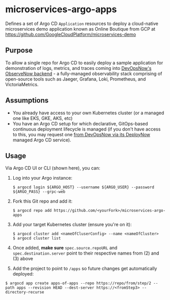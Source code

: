 # microservices-argo-apps

Defines a set of Argo CD `Application` resources to deploy a cloud-native microservices demo application known as Online Boutique from GCP at https://github.com/GoogleCloudPlatform/microservices-demo

## Purpose

To allow a single repo for Argo CD to easily deploy a sample application for demonstration of logs, metrics, and traces coming into [DevOpsNow's ObserveNow backend](https://www.devopsnow.io) - a fully-managed observability stack comprising of open-source tools such as Jaeger, Grafana, Loki, Prometheus, and VictoriaMetrics.

## Assumptions

* You already have access to your own Kubernetes cluster (or a managed one like EKS, GKE, AKS, etc)
* You have an Argo CD setup for which declarative, GitOps-based continuous deployment lifecycle is managed (if you don't have access to this, you may request one [from DevOpsNow via its DeployNow](https://www.devopsnow.io) managed Argo CD service). 

## Usage

Via Argo CD UI or CLI (shown here), you can:

1.  Log into your Argo instance:

    ```
    $ argocd login ${ARGO_HOST} --username ${ARGO_USER} --password ${ARGO_PASS} --grpc-web
    ```

2.  Fork this Git repo and add it:

    ```
    $ argocd repo add https://github.com/<yourFork>/microservices-argo-apps
    ```

3.  Add your target Kubernetes cluster (ensure you're on it):

    ```
    $ argocd cluster add <nameOfCluserConfig> --name <nameOfCluster>
    $ argocd cluster list
    ```

4.  Once added, **make sure** `spec.source.repoURL` and `spec.destination.server` point to their respective names from (2) and (3) above

5.  Add the project to point to `/apps` so future changes get automatically deployed:

   ```
   $ argocd app create apps-of-apps --repo https://repo/from/step/2 --path apps --revision HEAD --dest-server https://<fromStep3> --directory-recurse
   ```
